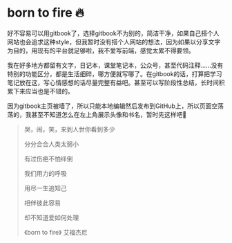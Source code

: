 # born to fire 🔥

好不容易可以用gitbook了，选择gitbook不为别的，简洁干净，如果自己搭个人网站也会追求这种style，但我暂时没有搭个人网站的想法，因为如果以分享文字为目的，用现有的平台就足够啦，我不爱写前端，感觉太累不得要领。

我在好多地方都留有文字，日记本，课堂笔记本，公众号，甚至代码注释......没有特别的功能区分，都是生活细碎，哪方便就写哪了。在gitbook的话，打算把学习笔记放在这，写心情感想的话尽量完整有益吧。甚至可以写阶段性总结，长时间积累下来应当也是不错的。

因为gitbook主页被墙了，所以只能本地编辑然后发布到GitHub上，所以页面空荡荡的，我甚至不知道怎么在左上角展示头像和书名，暂时先这样吧🤦‍

> 哭，闹，笑，来到人世你看到多少
>
> 分分合合人类太弱小
>
> 有过伤疤不怕绊倒
>
> 我们用力的呼吸
>
> 用尽一生追知己
>
> 相伴彼此容易
>
> 却不知道爱如何处理
>
> 《born to fire》 艾福杰尼

